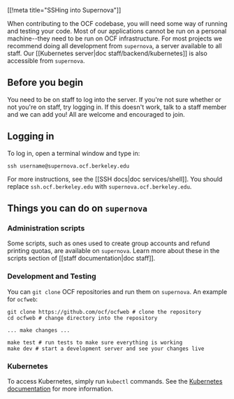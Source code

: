 [[!meta title="SSHing into Supernova"]]

When contributing to the OCF codebase, you will need some way of running and
testing your code. Most of our applications cannot be run on a personal
machine--they need to be run on OCF infrastructure. For most projects we
recommend doing all development from `supernova`, a server available to all
staff. Our [[Kubernetes server|doc staff/backend/kubernetes]] is also
accessible from `supernova`.

## Before you begin
You need to be on staff to log into the server. If you're not sure whether or
not you're on staff, try logging in. If this doesn't work, talk to a staff
member and we can add you! All are welcome and encouraged to join.

## Logging in
To log in, open a terminal window and type in:

```
ssh username@supernova.ocf.berkeley.edu
```

For more instructions, see the [[SSH docs|doc services/shell]]. You should
replace `ssh.ocf.berkeley.edu` with `supernova.ocf.berkeley.edu`.

## Things you can do on `supernova`

### Administration scripts

Some scripts, such as ones used to create group accounts and refund printing
quotas, are available on `supernova`. Learn more about these in the scripts
section of [[staff documentation|doc staff]].

### Development and Testing
You can `git clone` OCF repositories and run them on `supernova`. An example
for `ocfweb`:

```
git clone https://github.com/ocf/ocfweb # clone the repository
cd ocfweb # change directory into the repository

... make changes ...

make test # run tests to make sure everything is working
make dev # start a development server and see your changes live
```

### Kubernetes
To access Kubernetes, simply run `kubectl` commands. See the [Kubernetes
documentation][kubernetes-basics] for more information.

[kubernetes-basics]: https://kubernetes.io/docs/tutorials/kubernetes-basics/
